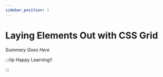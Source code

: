 ```yaml
---
sidebar_position: 1
---
```


# Laying Elements Out with CSS Grid

_Summary Goes Here_

:::tip Happy Learning!!

<QuestButton text="Go To Quest" />

:::



